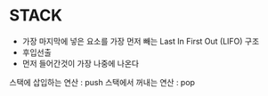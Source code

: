 # STACK


- 가장 마지막에 넣은 요소를 가장 먼저 빼는 Last In First Out (LIFO) 구조 
- 후입선출
- 먼저 들어간것이 가장 나중에 나온다

스택에 삽입하는 연산 : push
스택에서 꺼내는 연산 : pop

